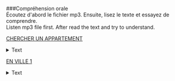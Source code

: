 ###Compréhension orale \
Écoutez d'abord le fichier mp3. Ensuite, lisez le texte et essayez de comprendre.  
Listen mp3 file first. After read the text and try to understand.  

[CHERCHER UN APPARTEMENT](112_small.mp3)
<details><summary>Text</summary>
- Allo?
- Bonjour, monsieur. J'appelle pour l'appartement dans le centre de Grenoble. Il y a une annonce sur internet. Est-ce que je peux avoir plus d'informations? \
- Oui, bien sůr! Qu'est-ce que vous voulez savoir ? \
- Où se trouve l'appartement exactement?\
- ll se trouve rue Molière. C'est près de la place Victor Hugo.\
- Ah! C'est parfait. Ce n'est pas loin de mon travail. Et ilya un parking dans l'immeuble ?\
- Non, mais il y a un grand parking public près de l'immeuble.\
- D'accord! Et est-ce qu'il y a un ascenseur?\
- Oui, c'est un immeuble récent avec ascenseur.\
- Et dans la salle de bains, il y a une douche ou une baignoire?\
 -Une douche.\
- Et quels sont les meubles dans la chambre?\
 -Il y a un lit double, un bureau et deux armoires.\
- Ah, c'est bien! Et dans le séjour?\
- Alors, il y a une grande table avec des chaises, un canapé et une table basse avec une télévision.\
- Ok. Est-ce que je peux visiter l'appartement demain matin ?\
- Ah, désolé! Demain matin ce n'est pas possible. Demain après-midi, si vous voulez.\
- Euh... D'accord, demain après-midi alors.
</details>

[EN VILLE 1](115_small.mp3)
<details><summary>Text</summary>
- Qu'est-ce que vous faites?\
- On va en ville pour faire des courses. Tu veux venir avec nous ?\
- Ben... Je ne sais pas. Vous allez où exactement?\
- Alors, d'abord, on doit passer à la banque pour retirer de l'argent. Ensuite, on doit aller à la pharmacie pour acheter des médicaments pour Léo, il est un peu malade. Et puis, on va à la poste pour envoyer un colis, et après on va au supermarché pour faire des courses. On n'a pas assez de nourriture pour ce soir.\
- Ah, euh... Moi, je reste ici alors, i'ai beaucoup de travail...\
- Oui, bien sûr.\
- Et puis le samedi, il y a beaucoup d'embouteillages et trop de monde en ville.\
- Ah! Oui, je sais. Moi non plus, je n'ai pas envie d'aller en ville, mais on n'a pas le choix.\
- Oui, je sais... Et vous n'allez pas à la boulangerie? On n'a pas assez de pain.\
- Non, on n'a pas le temps. Mais toi, tu peux peut-être trouver un peu de temps pour aller à la boulangerie, non?
</details>

